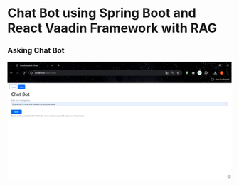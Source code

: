 # Chat Bot using Spring Boot and React Vaadin Framework with RAG


### Asking Chat Bot 
![chat bot](captures/screen1.png)